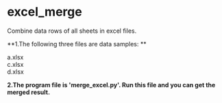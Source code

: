 # excel_merge
Combine data rows of all sheets in excel files.

**1.The following three files are data samples: **

a.xlsx   
c.xlsx   
d.xlsx   

**2.The program file is 'merge_excel.py'. Run this file and you can get the merged result.**
